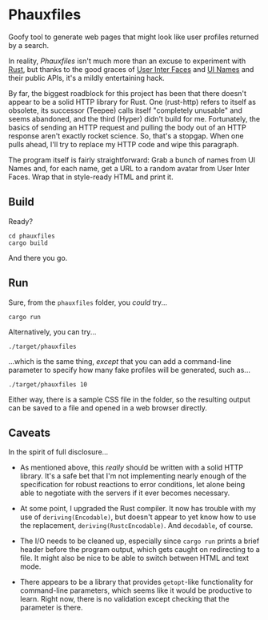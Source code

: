 Phauxfiles
==========

Goofy tool to generate web pages that might look like user profiles returned by a search.

In reality, _Phauxfiles_ isn't much more than an excuse to experiment with [Rust](http://rust-lang.org/), but thanks to the good graces of [User Inter Faces](http://uifaces.com/) and [UI Names](http://uinames.com/) and their public APIs, it's a mildly entertaining hack.

By far, the biggest roadblock for this project has been that there doesn't appear to be a solid HTTP library for Rust.  One (rust-http) refers to itself as obsolete, its successor (Teepee) calls itself "completely unusable" and seems abandoned, and the third (Hyper) didn't build for me.  Fortunately, the basics of sending an HTTP request and pulling the body out of an HTTP response aren't exactly rocket science.  So, that's a stopgap.  When one pulls ahead, I'll try to replace my HTTP code and wipe this paragraph.

The program itself is fairly straightforward:  Grab a bunch of names from UI Names and, for each name, get a URL to a random avatar from User Inter Faces.  Wrap that in style-ready HTML and print it.

Build
-----

Ready?

    cd phauxfiles
    cargo build

And there you go.

Run
---

Sure, from the `phauxfiles` folder, you _could_ try...

    cargo run

Alternatively, you can try...

    ./target/phauxfiles

...which is the same thing, _except_ that you can add a command-line parameter to specify how many fake profiles will be generated, such as...

    ./target/phauxfiles 10

Either way, there is a sample CSS file in the folder, so the resulting output can be saved to a file and opened in a web browser directly.

Caveats
-------

In the spirit of full disclosure...

 - As mentioned above, this _really_ should be written with a solid HTTP library.  It's a safe bet that I'm not implementing nearly enough of the specification for robust reactions to error conditions, let alone being able to negotiate with the servers if it ever becomes necessary.

 - At some point, I upgraded the Rust compiler.  It now has trouble with my use of `deriving(Encodable)`, but doesn't appear to yet know how to use the replacement, `deriving(RustcEncodable)`.  And `decodable`, of course.

 - The I/O needs to be cleaned up, especially since `cargo run` prints a brief header before the program output, which gets caught on redirecting to a file.  It might also be nice to be able to switch between HTML and text mode.

 - There appears to be a library that provides `getopt`-like functionality for command-line parameters, which seems like it would be productive to learn.  Right now, there is no validation except checking that the parameter is there.

